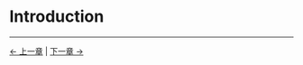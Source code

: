 # Introduction










---

[← 上一章](../6-SoftwareDevelopment/6.4-CommunicationProtocolPackage/6.4-communication.md) | [下一章 →](../8-FilesDownload/README.md)